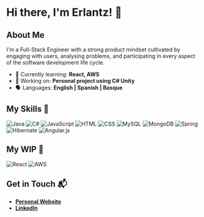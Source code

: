 # Hi there, I'm Erlantz! 👋

## About Me

I'm a Full-Stack Engineer with a strong product mindset cultivated by engaging with users, analysing problems, and participating in every aspect of the software development life cycle.

- 🌱 Currently learning: **React, AWS**
- 🔭 Working on: **Personal project using C# Unity**
- 🗣 Languages: **English | Spanish | Basque**

## My Skills 🧠

![Java](https://img.shields.io/badge/java-%23ED8B00.svg?style=for-the-badge&logo=openjdk&logoColor=white)
![C#](https://img.shields.io/badge/c%23-%23239120.svg?style=for-the-badge&logo=csharp&logoColor=white)
![JavaScript](https://img.shields.io/badge/JavaScript-323330?style=for-the-badge&logo=javascript&logoColor=F7DF1E)
![HTML](https://img.shields.io/badge/HTML5-E34F26?style=for-the-badge&logo=html5&logoColor=white)
![CSS](https://img.shields.io/badge/CSS3-1572B6?style=for-the-badge&logo=css3&logoColor=white)
![MySQL](https://img.shields.io/badge/MySQL-005C84?style=for-the-badge&logo=mysql&logoColor=white)
![MongoDB](https://img.shields.io/badge/MongoDB-%234ea94b.svg?style=for-the-badge&logo=mongodb&logoColor=white)
![Spring](https://img.shields.io/badge/spring-%236DB33F.svg?style=for-the-badge&logo=spring&logoColor=white)
![Hibernate](https://img.shields.io/badge/Hibernate-59666C?style=for-the-badge&logo=Hibernate&logoColor=white)
![Angular.js](https://img.shields.io/badge/angular.js-%23E23237.svg?style=for-the-badge&logo=angularjs&logoColor=white)


## My WIP 🚧

![React](https://img.shields.io/badge/React-20232A?style=for-the-badge&logo=react&logoColor=61DAFB)
![AWS](https://img.shields.io/badge/Amazon_AWS-FF9900?style=for-the-badge&logo=amazonaws&logoColor=white)


## Get in Touch 📬

- **[Personal Website](https://erlantz-cabrejas.github.io/)**
- **[LinkedIn](https://www.linkedin.com/in/erlantz-cabrejas-garcía-78a0a3139/)**
